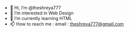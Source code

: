 - 👋 Hi, I’m @theshreya777
- 👀 I’m interested in Web Design
- 🌱 I’m currently learning HTML  
- 📫 How to reach me : email : theshreya777@gmail.com


<!---
theshreya777/theshreya777 is a ✨ special ✨ repository because its `README.md` (this file) appears on your GitHub profile.
You can click the Preview link to take a look at your changes.
--->
